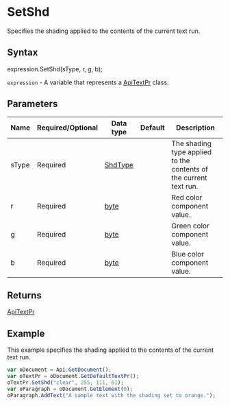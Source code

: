 # SetShd

Specifies the shading applied to the contents of the current text run.

## Syntax

expression.SetShd(sType, r, g, b);

`expression` - A variable that represents a [ApiTextPr](../ApiTextPr.md) class.

## Parameters

| **Name** | **Required/Optional** | **Data type** | **Default** | **Description** |
| ------------- | ------------- | ------------- | ------------- | ------------- |
| sType | Required | [ShdType](../../Enumeration/ShdType.md) |  | The shading type applied to the contents of the current text run. |
| r | Required | [byte](../../Enumeration/byte.md) |  | Red color component value. |
| g | Required | [byte](../../Enumeration/byte.md) |  | Green color component value. |
| b | Required | [byte](../../Enumeration/byte.md) |  | Blue color component value. |

## Returns

[ApiTextPr](../../ApiTextPr/ApiTextPr.md)

## Example

This example specifies the shading applied to the contents of the current text run.

```javascript
var oDocument = Api.GetDocument();
var oTextPr = oDocument.GetDefaultTextPr();
oTextPr.SetShd("clear", 255, 111, 61);
var oParagraph = oDocument.GetElement(0);
oParagraph.AddText("A sample text with the shading set to orange.");
```

